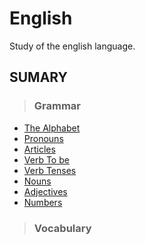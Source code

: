 # English
Study of the english language.

## SUMARY

> ### Grammar

* [The Alphabet](grammar/Alphabet.md)
* [Pronouns](grammar/Pronouns.md)
* [Articles](grammar/Articles.md)
* [Verb To be](grammar/Verb-to-be.md)
* [Verb Tenses](grammar/Verb-tenses.md)
* [Nouns](grammar/Nouns.md)
* [Adjectives](grammar/Adjectives.md)
* [Numbers](grammar/Numbers.md)

> ### Vocabulary
